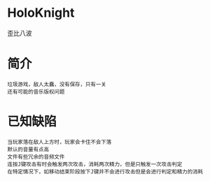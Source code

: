# HoloKnight
歪比八波

# 简介  
	垃圾游戏，敌人太蠢，没有保存，只有一关  
	还有可能的音乐版权问题  

# 已知缺陷
    当玩家落在敌人上方时，玩家会卡住不会下落  
	默认的音量有点高  
	文件有些冗余的音频文件  
	连按J键攻击有时会触发两次攻击，消耗两次精力，但是只触发一次攻击判定  
	在特定情况下，如移动结束阶段按下J键并不会进行攻击但是会进行判定和精力的消耗
     
